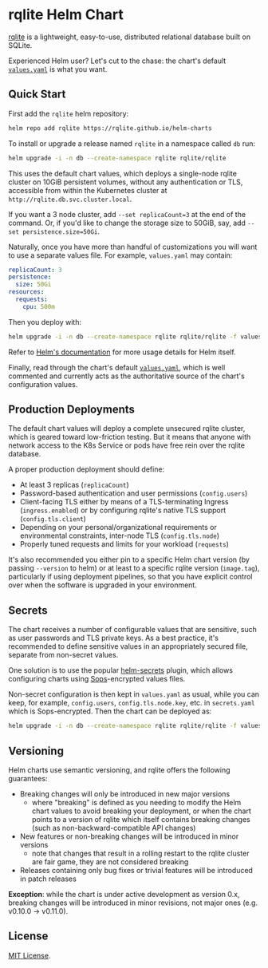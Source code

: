 # rqlite Helm Chart

[rqlite](https://rqlite.io) is a lightweight, easy-to-use, distributed relational database
built on SQLite.

Experienced Helm user?  Let's cut to the chase: the chart's default
[`values.yaml`](values.yaml) is what you want.


## Quick Start

First add the `rqlite` helm repository:

```bash
helm repo add rqlite https://rqlite.github.io/helm-charts
```

To install or upgrade a release named `rqlite` in a namespace called `db` run:

```bash
helm upgrade -i -n db --create-namespace rqlite rqlite/rqlite
```

This uses the default chart values, which deploys a single-node rqlite cluster on 10GiB
persistent volumes, without any authentication or TLS, accessible from within the
Kubernetes cluster at `http://rqlite.db.svc.cluster.local`.

If you want a 3 node cluster, add `--set replicaCount=3` at the end of the command.  Or,
if you'd like to change the storage size to 50GiB, say, add `--set
persistence.size=50Gi`.

Naturally, once you have more than handful of customizations you will want to use a
separate values file.  For example, `values.yaml` may contain:

```yaml
replicaCount: 3
persistence:
  size: 50Gi
resources:
  requests:
    cpu: 500m
```

Then you deploy with:

```bash
helm upgrade -i -n db --create-namespace rqlite rqlite/rqlite -f values.yaml
```

Refer to [Helm's documentation](https://helm.sh/docs/) for more usage details for Helm itself.

Finally, read through the chart's default [`values.yaml`](values.yaml), which is well
commented and currently acts as the authoritative source of the chart's configuration
values.


## Production Deployments

The default chart values will deploy a complete unsecured rqlite cluster, which is geared
toward low-friction testing. But it means that anyone with network access to the K8s
Service or pods have free rein over the rqlite database.

A proper production deployment should define:
 * At least 3 replicas (`replicaCount`)
 * Password-based authentication and user permissions (`config.users`)
 * Client-facing TLS either by means of a TLS-terminating Ingress (`ingress.enabled`) or
   by configuring rqlite's native TLS support (`config.tls.client`)
 * Depending on your personal/organizational requirements or environmental constraints,
   inter-node TLS (`config.tls.node`)
 * Properly tuned requests and limits for your workload (`requests`)

It's also recommended you either pin to a specific Helm chart version (by passing
`--version` to helm) or at least to a specific rqlite version (`image.tag`), particularly
if using deployment pipelines, so that you have explicit control over when the software is
upgraded in your environment.


## Secrets

The chart receives a number of configurable values that are sensitive, such as user
passwords and TLS private keys.  As a best practice, it's recommended to define sensitive
values in an appropriately secured file, separate from non-secret values.

One solution is to use the popular
[helm-secrets](https://github.com/jkroepke/helm-secrets) plugin, which allows configuring
charts using [Sops](https://github.com/getsops/sops)-encrypted values files.

Non-secret configuration is then kept in `values.yaml` as usual, while you can keep, for
example, `config.users`, `config.tls.node.key`, etc. in `secrets.yaml` which is
Sops-encrypted.  Then the chart can be deployed as:

```bash
helm upgrade -i -n db --create-namespace rqlite rqlite/rqlite -f values.yaml -f secrets://secrets.yaml
```

## Versioning

Helm charts use semantic versioning, and rqlite offers the following guarantees:
 * Breaking changes will only be introduced in new major versions
    * where "breaking" is defined as you needing to modify the Helm chart values to avoid
      breaking your deployment, or when the chart points to a version of rqlite which
      itself contains breaking changes (such as non-backward-compatible API changes)
 * New features or non-breaking changes will be introduced in minor versions
    * note that changes that result in a rolling restart to the rqlite cluster are fair
      game, they are not considered breaking
 * Releases containing only bug fixes or trivial features will be introduced in patch
   releases

**Exception**: while the chart is under active development as version 0.x, breaking changes
will be introduced in minor revisions, not major ones (e.g. v0.10.0 -> v0.11.0).


## License

[MIT License](./LICENSE).
